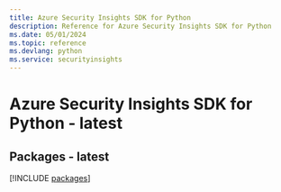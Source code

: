 ```yaml
---
title: Azure Security Insights SDK for Python
description: Reference for Azure Security Insights SDK for Python
ms.date: 05/01/2024
ms.topic: reference
ms.devlang: python
ms.service: securityinsights
---
```

# Azure Security Insights SDK for Python - latest
## Packages - latest
[!INCLUDE [packages](security-insights-index.md)]
